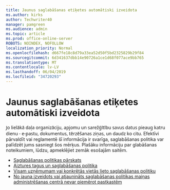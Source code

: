 ```yaml
---
title: Jaunus saglabāšanas etiķetes automātiski izveidota
ms.author: kirks
author: Techwriter40
manager: pamgreen
ms.audience: admin
ms.topic: article
ms.prod: office-online-server
ROBOTS: NOINDEX, NOFOLLOW
localization_priority: Normal
ms.openlocfilehash: d667fe18c8d79a33ea52d50f5bd2325829b29f84
ms.sourcegitcommit: 6d341637dbb14e90726a1ce1d68f077ace9bb765
ms.translationtype: MT
ms.contentlocale: lv-LV
ms.lasthandoff: 06/04/2019
ms.locfileid: "34720293"
---
```

# <a name="new-retention-labels-created-automatically"></a>Jaunus saglabāšanas etiķetes automātiski izveidota

<p><span style="font-family: 'Segoe UI',sans-serif;">Jo lielākā daļa organizāciju, apjomu un sarežģītību savus datus pieaug katru dienu - e-pastu, dokumentus, tērzēšanas ziņas, un daudz ko citu.</span> Efektīvi pārvaldīt vai reglamentē šī informācija ir svarīga, saglabāšanas politika var palīdzēt jums sasniegt šos mērķus. Plašāku informāciju par glabāšanas noteikumiem, lūdzu, apmeklējiet zemāk esošajām saitēm.</p> <ul> <li><a href="https://docs.microsoft.com/en-us/office365/securitycompliance/retention-policies">Saglabāšanas politikas pārskats</a></li> <li><a href="https://docs.microsoft.com/en-us/exchange/security-and-compliance/messaging-records-management/retention-tags-and-policies">Aiztures tagus un saglabāšanas politika</a></li> <li><a href="https://docs.microsoft.com/en-us/office365/securitycompliance/retention-policies#applying-a-retention-policy-to-an-entire-organization-or-specific-locations">Visam uzņēmumam vai konkrētās vietās lieto saglabāšanas politiku</a></li> <li><a href="https://docs.microsoft.com/en-us/alchemyinsights/retention-policies-in-exchange-admin-center-not-working">No jauna izveidots vai atjaunināts saglabāšanas politikas maiņas administrēšanas centrā nevar piemērot pastkastēm</a></li> </ul>

